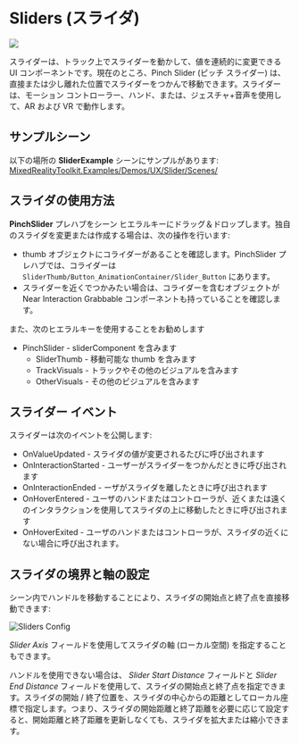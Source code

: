 # Sliders (スライダ)
![](../Documentation/Images/Slider/MRTK_UX_Slider_Main.jpg)

スライダーは、トラック上でスライダーを動かして、値を連続的に変更できる UI コンポーネントです。現在のところ、Pinch Slider (ピッチ スライダー) は、直接または少し離れた位置でスライダーをつかんで移動できます。スライダーは、モーション コントローラー、ハンド、または、ジェスチャ+音声を使用して、AR および VR で動作します。

## サンプルシーン
以下の場所の **SliderExample** シーンにサンプルがあります:
[MixedRealityToolkit.Examples/Demos/UX/Slider/Scenes/](/Assets/MixedRealityToolkit.Examples/Demos/UX/Slider/Scenes)

## スライダの使用方法
**PinchSlider** プレハブをシーン ヒエラルキーにドラッグ＆ドロップします。独自のスライダを変更または作成する場合は、次の操作を行います:

- thumb オブジェクトにコライダーがあることを確認します。PinchSlider プレハブでは、コライダーは `SliderThumb/Button_AnimationContainer/Slider_Button` にあります。
- スライダーを近くでつかみたい場合は、コライダーを含むオブジェクトが Near Interaction Grabbable コンポーネントも持っていることを確認します。

また、次のヒエラルキーを使用することをお勧めします

- PinchSlider - sliderComponent を含みます
  - SliderThumb - 移動可能な thumb を含みます
  - TrackVisuals - トラックやその他のビジュアルを含みます
  - OtherVisuals - その他のビジュアルを含みます

## スライダー イベント
スライダーは次のイベントを公開します:
- OnValueUpdated - スライダの値が変更されるたびに呼び出されます
- OnInteractionStarted - ユーザーがスライダーをつかんだときに呼び出されます
- OnInteractionEnded - ーザがスライダを離したときに呼び出されます
- OnHoverEntered - ユーザのハンドまたはコントローラが、近くまたは遠くのインタラクションを使用してスライダの上に移動したときに呼び出されます
- OnHoverExited - ユーザのハンドまたはコントローラが、スライダの近くにない場合に呼び出されます。

## スライダの境界と軸の設定
シーン内でハンドルを移動することにより、スライダの開始点と終了点を直接移動できます:

![Sliders Config](../Documentation/Images/Sliders/MRTK_Sliders_Setup.png)

_Slider Axis_ フィールドを使用してスライダの軸 (ローカル空間) を指定することもできます。

ハンドルを使用できない場合は、 _Slider Start Distance_ フィールドと _Slider End Distance_ フィールドを使用して、スライダの開始点と終了点を指定できます。スライダの開始 / 終了位置を、スライダの中心からの距離としてローカル座標で指定します。つまり、スライダの開始距離と終了距離を必要に応じて設定すると、開始距離と終了距離を更新しなくても、スライダを拡大または縮小できます。



